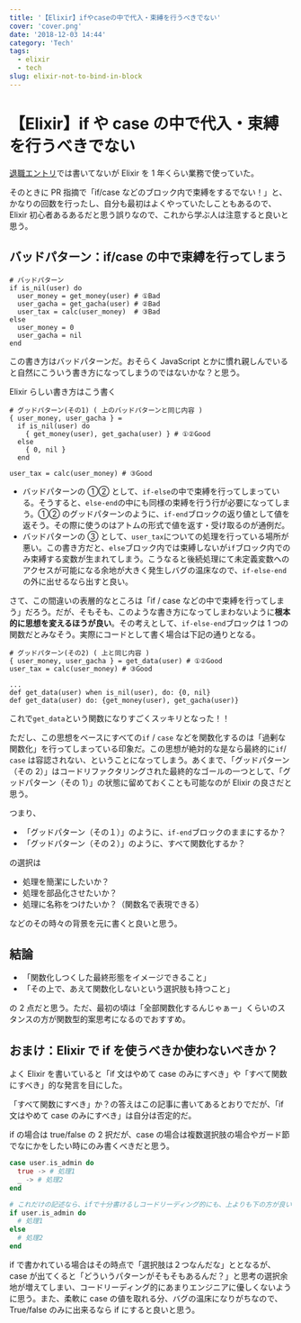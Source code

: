 ```yaml
---
title: '【Elixir】ifやcaseの中で代入・束縛を行うべきでない'
cover: 'cover.png'
date: '2018-12-03 14:44'
category: 'Tech'
tags:
  - elixir
  - tech
slug: elixir-not-to-bind-in-block
---
```


# 【Elixir】if や case の中で代入・束縛を行うべきでない

[退職エントリ](./retirement-from-company-1)では書いてないが Elixir を 1 年くらい業務で使っていた。

そのときに PR 指摘で「if/case などのブロック内で束縛をするでない！」と、かなりの回数を行ったし、自分も最初はよくやっていたしこともあるので、Elixir 初心者あるあるだと思う誤りなので、これから学ぶ人は注意すると良いと思う。

## バッドパターン：if/case の中で束縛を行ってしまう

```elixir{3-5}
# バッドパターン
if is_nil(user) do
  user_money = get_money(user) # ①Bad
  user_gacha = get_gacha(user) # ②Bad
  user_tax = calc(user_money)  # ③Bad
else
  user_money = 0
  user_gacha = nil
end
```

この書き方はバッドパターンだ。おそらく JavaScript とかに慣れ親しんでいると自然にこういう書き方になってしまうのではないかな？と思う。

Elixir らしい書き方はこう書く

```elixir{4,9}
# グッドパターン(その1) ( 上のバッドパターンと同じ内容 )
{ user_money, user_gacha } =
  if is_nil(user) do
	{ get_money(user), get_gacha(user) } # ①②Good
  else
  	{ 0, nil }
  end

user_tax = calc(user_money) # ③Good
```

- バッドパターンの ①② として、`if-else`の中で束縛を行ってしまっている。そうすると、`else-end`の中にも同様の束縛を行う行が必要になってしまう。①② のグッドパターンのように、`if-end`ブロックの返り値として値を返そう。その際に使うのはアトムの形式で値を返す・受け取るのが通例だ。
- バッドパターンの ③ として、`user_tax`についての処理を行っている場所が悪い。この書き方だと、`else`ブロック内では束縛しないが`if`ブロック内でのみ束縛する変数が生まれてしまう。こうなると後続処理にて未定義変数へのアクセスが可能になる余地が大きく発生しバグの温床なので、`if-else-end`の外に出せるなら出すと良い。

さて、この間違いの表層的なところは「if / case などの中で束縛を行ってしまう」だろう。だが、そもそも、このような書き方になってしまわないように**根本的に思想を変えるほうが良い**。その考えとして、`if-else-end`ブロックは 1 つの関数だとみなそう。実際にコードとして書く場合は下記の通りとなる。

```elixir{2-3}
# グッドパターン(その2) ( 上と同じ内容 )
{ user_money, user_gacha } = get_data(user) # ①②Good
user_tax = calc(user_money) # ③Good

...
def get_data(user) when is_nil(user), do: {0, nil}
def get_data(user) do: {get_money(user), get_gacha(user)}
```

これで`get_data`という関数になりすごくスッキリとなった！！

ただし、この思想をベースにすべての`if` / `case` などを関数化するのは「過剰な関数化」を行ってしまっている印象だ。この思想が絶対的な是なら最終的に`if`/ `case` は容認されない、ということになってしまう。あくまで、「グッドパターン（その 2）」はコードリファクタリングされた最終的なゴールの一つとして、「グッドパターン（その 1）」の状態に留めておくことも可能なのが Elixir の良さだと思う。

つまり、

- 「グッドパターン（その１）」のように、`if-end`ブロックのままにするか？
- 「グッドパターン（その２）」のように、すべて関数化するか？

の選択は

- 処理を簡潔にしたいか？
- 処理を部品化させたいか？
- 処理に名称をつけたいか？（関数名で表現できる）

などのその時々の背景を元に書くと良いと思う。

## 結論

- 「関数化しつくした最終形態をイメージできること」
- 「その上で、あえて関数化しないという選択肢も持つこと」

の 2 点だと思う。ただ、最初の頃は「全部関数化するんじゃぁー」くらいのスタンスの方が関数型的案思考になるのでおすすめ。

## おまけ：Elixir で if を使うべきか使わないべきか？

よく Elixir を書いていると「if 文はやめて case のみにすべき」や「すべて関数にすべき」的な発言を目にした。

「すべて関数にすべき」か？の答えはこの記事に書いてあるとおりでだが、「if 文はやめて case のみにすべき」は自分は否定的だ。

if の場合は true/false の 2 択だが、case の場合は複数選択肢の場合やガード節でなにかをしたい時にのみ書くべきだと思う。

```elixir
case user.is_admin do
  true -> # 処理1
  _ -> # 処理2
end

# これだけの記述なら、ifで十分書けるしコードリーディング的にも、上よりも下の方が良い
if user.is_admin do
  # 処理1
else
  # 処理2
end
```

if で書かれている場合はその時点で「選択肢は２つなんだな」ととなるが、case が出てくると「どういうパターンがそもそもあるんだ？」と思考の選択余地が増えてしまい、コードリーディング的にあまりエンジニアに優しくないように思う。また、柔軟に case の値を取れる分、バグの温床になりがちなので、True/false のみに出来るなら if にすると良いと思う。
